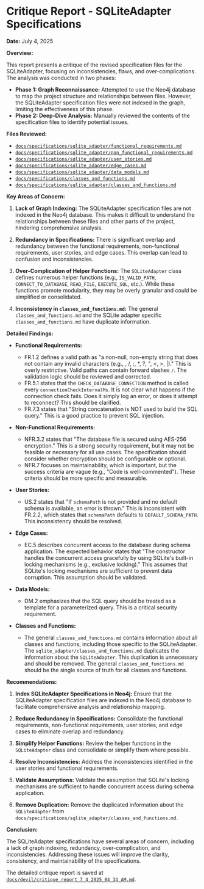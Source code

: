 # Critique Report - SQLiteAdapter Specifications

**Date:** July 4, 2025

**Overview:**

This report presents a critique of the revised specification files for the SQLiteAdapter, focusing on inconsistencies, flaws, and over-complications. The analysis was conducted in two phases:

*   **Phase 1: Graph Reconnaissance:** Attempted to use the Neo4j database to map the project structure and relationships between files. However, the SQLiteAdapter specification files were not indexed in the graph, limiting the effectiveness of this phase.
*   **Phase 2: Deep-Dive Analysis:** Manually reviewed the contents of the specification files to identify potential issues.

**Files Reviewed:**

*   [`docs/specifications/sqlite_adapter/functional_requirements.md`](docs/specifications/sqlite_adapter/functional_requirements.md)
*   [`docs/specifications/sqlite_adapter/non_functional_requirements.md`](docs/specifications/sqlite_adapter/non_functional_requirements.md)
*   [`docs/specifications/sqlite_adapter/user_stories.md`](docs/specifications/sqlite_adapter/user_stories.md)
*   [`docs/specifications/sqlite_adapter/edge_cases.md`](docs/specifications/sqlite_adapter/edge_cases.md)
*   [`docs/specifications/sqlite_adapter/data_models.md`](docs/specifications/sqlite_adapter/data_models.md)
*   [`docs/specifications/classes_and_functions.md`](docs/specifications/classes_and_functions.md)
*   [`docs/specifications/sqlite_adapter/classes_and_functions.md`](docs/specifications/sqlite_adapter/classes_and_functions.md)

**Key Areas of Concern:**

1.  **Lack of Graph Indexing:** The SQLiteAdapter specification files are not indexed in the Neo4j database. This makes it difficult to understand the relationships between these files and other parts of the project, hindering comprehensive analysis.

2.  **Redundancy in Specifications:** There is significant overlap and redundancy between the functional requirements, non-functional requirements, user stories, and edge cases. This overlap can lead to confusion and inconsistencies.

3.  **Over-Complication of Helper Functions:** The `SQLiteAdapter` class defines numerous helper functions (e.g., `IS_VALID_PATH`, `CONNECT_TO_DATABASE`, `READ_FILE`, `EXECUTE_SQL`, etc.). While these functions promote modularity, they may be overly granular and could be simplified or consolidated.

4.  **Inconsistency in `classes_and_functions.md`:** The general `classes_and_functions.md` and the SQLite adapter specific `classes_and_functions.md` have duplicate information.

**Detailed Findings:**

*   **Functional Requirements:**
    *   FR.1.2 defines a valid path as "a non-null, non-empty string that does not contain any invalid characters (e.g., \, /, :, *, ?, ", <, >, |)." This is overly restrictive. Valid paths can contain forward slashes `/`. The validation logic should be reviewed and corrected.
    *   FR.5.1 states that the `CHECK_DATABASE_CONNECTION` method is called every `connectionCheckIntervalMs`. It is not clear what happens if the connection check fails. Does it simply log an error, or does it attempt to reconnect? This should be clarified.
    *   FR.7.3 states that "String concatenation is NOT used to build the SQL query." This is a good practice to prevent SQL injection.

*   **Non-Functional Requirements:**
    *   NFR.3.2 states that "The database file is secured using AES-256 encryption." This is a strong security requirement, but it may not be feasible or necessary for all use cases. The specification should consider whether encryption should be configurable or optional.
    *   NFR.7 focuses on maintainability, which is important, but the success criteria are vague (e.g., "Code is well-commented"). These criteria should be more specific and measurable.

*   **User Stories:**
    *   US.2 states that "If `schemaPath` is not provided and no default schema is available, an error is thrown." This is inconsistent with FR.2.2, which states that `schemaPath` defaults to `DEFAULT_SCHEMA_PATH`. This inconsistency should be resolved.

*   **Edge Cases:**
    *   EC.5 describes concurrent access to the database during schema application. The expected behavior states that "The constructor handles the concurrent access gracefully by using SQLite's built-in locking mechanisms (e.g., exclusive locking)." This assumes that SQLite's locking mechanisms are sufficient to prevent data corruption. This assumption should be validated.

*   **Data Models:**
    *   DM.2 emphasizes that the SQL query should be treated as a template for a parameterized query. This is a critical security requirement.

*   **Classes and Functions:**
    *   The general `classes_and_functions.md` contains information about all classes and functions, including those specific to the SQLiteAdapter. The `sqlite_adapter/classes_and_functions.md` duplicates the information about the `SQLiteAdapter`. This duplication is unnecessary and should be removed. The general `classes_and_functions.md` should be the single source of truth for all classes and functions.

**Recommendations:**

1.  **Index SQLiteAdapter Specifications in Neo4j:** Ensure that the SQLiteAdapter specification files are indexed in the Neo4j database to facilitate comprehensive analysis and relationship mapping.

2.  **Reduce Redundancy in Specifications:** Consolidate the functional requirements, non-functional requirements, user stories, and edge cases to eliminate overlap and redundancy.

3.  **Simplify Helper Functions:** Review the helper functions in the `SQLiteAdapter` class and consolidate or simplify them where possible.

4.  **Resolve Inconsistencies:** Address the inconsistencies identified in the user stories and functional requirements.

5.  **Validate Assumptions:** Validate the assumption that SQLite's locking mechanisms are sufficient to handle concurrent access during schema application.

6.  **Remove Duplication:** Remove the duplicated information about the `SQLiteAdapter` from `docs/specifications/sqlite_adapter/classes_and_functions.md`.

**Conclusion:**

The SQLiteAdapter specifications have several areas of concern, including a lack of graph indexing, redundancy, over-complication, and inconsistencies. Addressing these issues will improve the clarity, consistency, and maintainability of the specifications.

The detailed critique report is saved at [`docs/devil/critique_report_7_4_2025_04_34_AM.md`](docs/devil/critique_report_7_4_2025_04_34_AM.md).